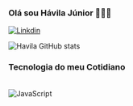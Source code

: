 ### Olá sou Hávila Júnior 👨🏾‍💻



<div>

  [![Linkdin](https://img.shields.io/badge/LinkedIn-0077B5?style=for-the-badge&logo=linkedin&logoColor=white)](www.linkedin.com/in/hávila-j-30247a2b7)

</div>         

</div>

  ![Havila GitHub stats](https://github-readme-stats.vercel.app/api?username=DevHavila&show_icons=true&theme=highcontrast)

</div>

### Tecnologia do meu Cotidiano

</div style="display: inline_block"><br/> 
<img alingn= "center" alt= "JavaScript" src="https://img.shields.io/badge/JavaScript-F7DF1E?style=for-the-badge&logo=javascript&logoColor=black" />
</div>
